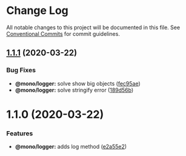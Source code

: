 # Change Log

All notable changes to this project will be documented in this file.
See [Conventional Commits](https://conventionalcommits.org) for commit guidelines.

## [1.1.1](https://github.com/madoos/monorepo-example-ci/compare/v1.1.0...v1.1.1) (2020-03-22)


### Bug Fixes

* **@mono/logger:** solve show big objects ([fec95ae](https://github.com/madoos/monorepo-example-ci/commit/fec95ae88419a2cd16410d4c36cb8ee53aef996c))
* **@mono/logger:** solve stringify error ([189d56b](https://github.com/madoos/monorepo-example-ci/commit/189d56b48ec5b6047eb3ea5b8caa9f13f7d5b4b7))





# 1.1.0 (2020-03-22)


### Features

* **@mono/logger:** adds log method ([e2a55e2](https://github.com/madoos/monorepo-example-ci/commit/e2a55e2026a278d04092e45e3b8d4cc201819919))
